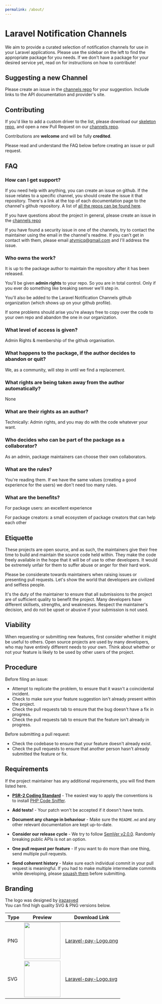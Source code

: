 ```yaml
---
permalink: /about/
---
```


# Laravel Notification Channels

We aim to provide a curated selection of notification channels for use in your Laravel applications.
Please use the sidebar on the left to find the appropriate package for you needs. If we don't have a package for your
desired service yet, read on for instructions on how to contribute! 

## Suggesting a new Channel

Please create an issue in the [channels repo](https://github.com/laravel-pay/channels) for your
suggestion. Include links to the API documentation and provider's site.

## Contributing

If you'd like to add a custom driver to the list, please download our [skeleton repo](https://github.com/laravel-pay/skeleton), and open a new Pull Request on our [channels repo](https://github.com/laravel-pay/channels).

Contributions are **welcome** and will be fully **credited**.

Please read and understand the FAQ below before creating an issue or pull request.

## FAQ

### How can I get support?

If you need help with anything, you can create an issue on github. If the issue relates to a specific channel, 
you should create the issue it that repository. There's a link at the top of each documentation page to the channel's
github repository. A list of [all the repos can be found here](https://github.com/laravel-pay?type=source).

If you have questions about the project in general, please create an issue in the [channels repo](https://github.com/laravel-pay/channels)

If you have found a security issue in one of the channels, try to contact the maintainer using the email in the channel's
readme. If you can't get in contact with them, please email [atymicq@gmail.com](mailto:atymicq@gmail.com) and I'll address the issue.

### Who owns the work?

 It is up to the package author to maintain the repository after it has been released.

 You'll be given **admin rights** to your repo. So you are in total control. Only if you ever do something like breaking semver we'll step in.
 
 You'll also be added to the Laravel Notification Channels github organization (which shows up on your github profile).

 If some problems should arise you're always free to copy over the code to your own repo and abandon the one in our organization.

### What level of access is given?

 Admin Rights & membership of the github organisation.

### What happens to the package, if the author decides to abandon or quit?

 We, as a community, will step in until we find a replacement.

### What rights are being taken away from the author automatically?

 None

### What are their rights as an author?

 Technically: Admin rights, and you may do with the code whatever your want.

### Who decides who can be part of the package as a collaborator?

 As an admin, package maintainers can choose their own collaborators.

### What are the rules?

 You're reading them. If we have the same values (creating a good experience for the users) we don't need too many rules.

### What are the benefits?

 For package users: an excellent experience

 For package creators: a small ecosystem of package creators that can help each other



## Etiquette

These projects are open source, and as such, the maintainers give their free time to build and maintain the source code
held within. They make the code freely available in the hope that it will be of use to other developers. It would be
extremely unfair for them to suffer abuse or anger for their hard work.

Please be considerate towards maintainers when raising issues or presenting pull requests. Let's show the
world that developers are civilized and selfless people.

It's the duty of the maintainer to ensure that all submissions to the project are of sufficient
quality to benefit the project. Many developers have different skillsets, strengths, and weaknesses. Respect the maintainer's decision, and do not be upset or abusive if your submission is not used.

## Viability

When requesting or submitting new features, first consider whether it might be useful to others. Open
source projects are used by many developers, who may have entirely different needs to your own. Think about
whether or not your feature is likely to be used by other users of the project.

## Procedure

Before filing an issue:

- Attempt to replicate the problem, to ensure that it wasn't a coincidental incident.
- Check to make sure your feature suggestion isn't already present within the project.
- Check the pull requests tab to ensure that the bug doesn't have a fix in progress.
- Check the pull requests tab to ensure that the feature isn't already in progress.

Before submitting a pull request:

- Check the codebase to ensure that your feature doesn't already exist.
- Check the pull requests to ensure that another person hasn't already submitted the feature or fix.

## Requirements

If the project maintainer has any additional requirements, you will find them listed here.

- **[PSR-2 Coding Standard](https://github.com/php-fig/fig-standards/blob/master/accepted/PSR-2-coding-style-guide.md)** - The easiest way to apply the conventions is to install [PHP Code Sniffer](http://pear.php.net/package/PHP_CodeSniffer).

- **Add tests!** - Your patch won't be accepted if it doesn't have tests.

- **Document any change in behaviour** - Make sure the `README.md` and any other relevant documentation are kept up-to-date.

- **Consider our release cycle** - We try to follow [SemVer v2.0.0](http://semver.org/). Randomly breaking public APIs is not an option.

- **One pull request per feature** - If you want to do more than one thing, send multiple pull requests.

- **Send coherent history** - Make sure each individual commit in your pull request is meaningful. If you had to make multiple intermediate commits while developing, please [squash them](http://www.git-scm.com/book/en/v2/Git-Tools-Rewriting-History#Changing-Multiple-Commit-Messages) before submitting.

## Branding

The logo was designed by [irazasyed](https://github.com/irazasyed)  
You can find high quality SVG & PNG versions below.

| Type | Preview                             | Download Link                                                                                                                                                  |
|------|-------------------------------------|----------------------------------------------------------------------------------------------------------------------------------------------------------------|
| PNG  | <img src="/logo.png" height="120"> | [Laravel-pay-Logo.png](https://github.com/laravel-pay/website/blob/master/branding/Laravel-pay-Logo.png) |
| SVG  | <img src="/logo.svg" height="120"> | [Laravel-pay-Logo.svg](https://github.com/laravel-pay/website/blob/master/branding/Laravel-pay-Logo.svg) |

